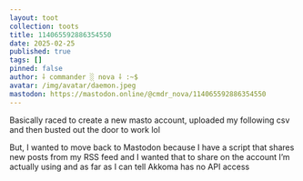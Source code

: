 ```yaml
---
layout: toot
collection: toots
title: 114065592886354550
date: 2025-02-25
published: true
tags: []
pinned: false
author: ⸸ commander ░ nova ⸸ :~$
avatar: /img/avatar/daemon.jpeg
mastodon: https://mastodon.online/@cmdr_nova/114065592886354550
---
```


Basically raced to create a new masto account, uploaded my following csv and then busted out the door to work lol

But, I wanted to move back to Mastodon because I have a script that shares new posts from my RSS feed and I wanted that to share on the account I’m actually using and as far as I can tell Akkoma has no API access
